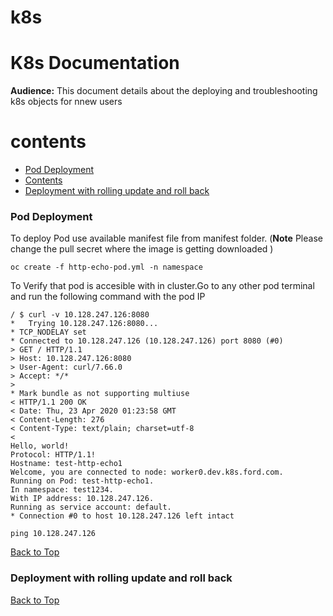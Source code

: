 # k8s
# **K8s Documentation**

**Audience:** This document details about the deploying and troubleshooting k8s objects for nnew users

# contents

- [Pod Deployment](#pod-deployment)
- [Contents](#contents)
- [Deployment with rolling update and roll back](#deployment-with-rolling-update-and-roll-back)






### Pod Deployment

To deploy Pod use available manifest file from manifest folder. (**Note** Please change the pull secret where the image is getting downloaded )

```
oc create -f http-echo-pod.yml -n namespace
```

To Verify that pod is accesible with in cluster.Go to any other pod terminal and run the following command with the pod IP

```
/ $ curl -v 10.128.247.126:8080
*   Trying 10.128.247.126:8080...
* TCP_NODELAY set
* Connected to 10.128.247.126 (10.128.247.126) port 8080 (#0)
> GET / HTTP/1.1
> Host: 10.128.247.126:8080
> User-Agent: curl/7.66.0
> Accept: */*
>
* Mark bundle as not supporting multiuse
< HTTP/1.1 200 OK
< Date: Thu, 23 Apr 2020 01:23:58 GMT
< Content-Length: 276
< Content-Type: text/plain; charset=utf-8
<
Hello, world!
Protocol: HTTP/1.1!
Hostname: test-http-echo1
Welcome, you are connected to node: worker0.dev.k8s.ford.com.
Running on Pod: test-http-echo1.
In namespace: test1234.
With IP address: 10.128.247.126.
Running as service account: default.
* Connection #0 to host 10.128.247.126 left intact
```
```
ping 10.128.247.126

```


[Back to Top](#contents)


### Deployment with rolling update and roll back



[Back to Top](#contents)
